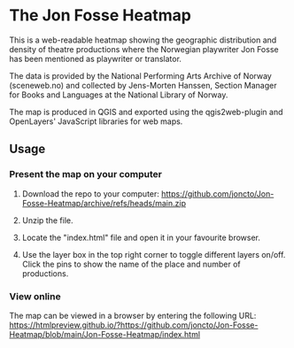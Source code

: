 # The Jon Fosse Heatmap
This is a web-readable heatmap showing the geographic distribution and density of theatre productions where the Norwegian playwriter Jon Fosse has been mentioned as playwriter or translator.

The data is provided by the National Performing Arts Archive of Norway (sceneweb.no) and collected by Jens-Morten Hanssen, Section Manager for Books and Languages at the National Library of Norway.

The map is produced in QGIS and exported using the qgis2web-plugin and OpenLayers' JavaScript libraries for web maps.

## Usage

### Present the map on your computer
1. Download the repo to your computer: https://github.com/joncto/Jon-Fosse-Heatmap/archive/refs/heads/main.zip

2. Unzip the file.

3. Locate the "index.html" file and open it in your favourite browser.

4. Use the layer box in the top right corner to toggle different layers on/off.
Click the pins to show the name of the place and number of productions.

### View online
The map can be viewed in a browser by entering the following URL: 
https://htmlpreview.github.io/?https://github.com/joncto/Jon-Fosse-Heatmap/blob/main/Jon-Fosse-Heatmap/index.html
